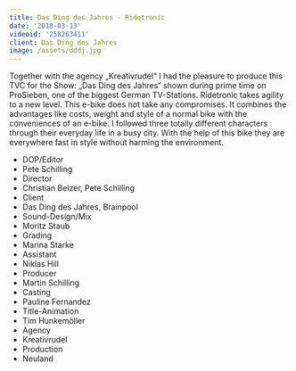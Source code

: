 ```yaml
---
title: Das Ding des Jahres - Ridetronic
date: '2018-03-13'
videoid: '258263411'
client: Das Ding des Jahres
image: /assets/dddj.jpg
---
```


Together with the agency „Kreativrudel“ I had the pleasure to produce this TVC for the Show: „Das Ding des Jahres“ shown during prime time on ProSieben, one of the biggest German TV-Stations. 
Ridetronic takes agility to a new level. This e-bike does not take any compromises. It combines the advantages like costs, weight and style of a normal bike with the conveniences of an e-bike. I followed three totally different characters through their everyday life in a busy city. With the help of this bike they are everywhere fast in style without harming the environment. 

* DOP/Editor
* Pete Schilling
* Director
* Christian Belzer, Pete Schilling
* Client
* Das Ding des Jahres, Brainpool
* Sound-Design/Mix
* Moritz Staub
* Grading
* Marina Starke
* Assistant
* Niklas Hill
* Producer
* Martin Schilling
* Casting
* Pauline Fernandez
* Title-Animation
* Tim Hunkemöller
* Agency
* Kreativrudel
* Production
* Neuland
